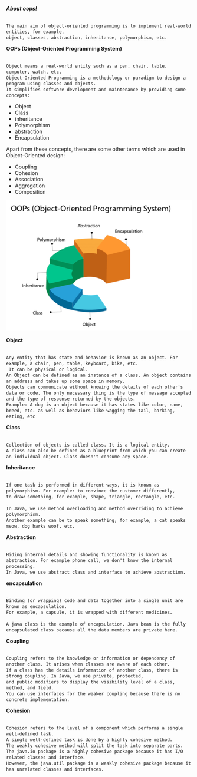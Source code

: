 ***About oops!***

```text

The main aim of object-oriented programming is to implement real-world entities, for example, 
object, classes, abstraction, inheritance, polymorphism, etc.

```

**OOPs (Object-Oriented Programming System)** 

```text

Object means a real-world entity such as a pen, chair, table, computer, watch, etc. 
Object-Oriented Programming is a methodology or paradigm to design a program using classes and objects. 
It simplifies software development and maintenance by providing some concepts:

```

- Object
- Class
- inheritance
- Polymorphism
- abstraction
- Encapsulation

Apart from these concepts, there are some other terms which are used in Object-Oriented design:

- Coupling
- Cohesion
- Association
- Aggregation
- Composition


![img_2.png](img/img_2.png)

**Object**

```text

Any entity that has state and behavior is known as an object. For example, a chair, pen, table, keyboard, bike, etc.
 It can be physical or logical.
An Object can be defined as an instance of a class. An object contains an address and takes up some space in memory. 
Objects can communicate without knowing the details of each other's data or code. The only necessary thing is the type of message accepted and the type of response returned by the objects.
Example: A dog is an object because it has states like color, name, breed, etc. as well as behaviors like wagging the tail, barking, eating, etc

```

**Class**

```text

Collection of objects is called class. It is a logical entity.
A class can also be defined as a blueprint from which you can create an individual object. Class doesn't consume any space.

```

**Inheritance**

```text

If one task is performed in different ways, it is known as polymorphism. For example: to convince the customer differently, 
to draw something, for example, shape, triangle, rectangle, etc.

In Java, we use method overloading and method overriding to achieve polymorphism.
Another example can be to speak something; for example, a cat speaks meow, dog barks woof, etc.

```


**Abstraction**

```text

Hiding internal details and showing functionality is known as abstraction. For example phone call, we don't know the internal processing.
In Java, we use abstract class and interface to achieve abstraction.

```


**encapsulation**

```text

Binding (or wrapping) code and data together into a single unit are known as encapsulation. 
For example, a capsule, it is wrapped with different medicines.

A java class is the example of encapsulation. Java bean is the fully encapsulated class because all the data members are private here.

```


**Coupling**

```text

Coupling refers to the knowledge or information or dependency of another class. It arises when classes are aware of each other. 
If a class has the details information of another class, there is strong coupling. In Java, we use private, protected,
and public modifiers to display the visibility level of a class, method, and field. 
You can use interfaces for the weaker coupling because there is no concrete implementation.

```

**Cohesion**

```text

Cohesion refers to the level of a component which performs a single well-defined task. 
A single well-defined task is done by a highly cohesive method. 
The weakly cohesive method will split the task into separate parts. 
The java.io package is a highly cohesive package because it has I/O related classes and interface. 
However, the java.util package is a weakly cohesive package because it has unrelated classes and interfaces.

```







